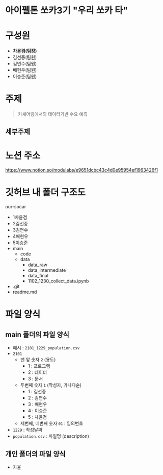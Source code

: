 # 아이펠톤 쏘카3기 "우리 쏘카 타"
# 구성원
- **차윤겸(팀장)**
- 김선중(팀원)
- 김연수(팀원)
- 배현우(팀원)
- 이승준(팀원)

# 주제
> 카셰어링에서의 데이터기반 수요 예측

## 세부주제

# 노션 주소
https://www.notion.so/modulabs/e9651dcbc43c4d0e95954ef1963426f1

# 깃허브 내 폴더 구조도

our-socar
- 1차윤겸
- 2김선중
- 3김연수
- 4배현우
- 5이승준
- main
    - code
    - data
        - data_raw
        - data_intermediate
        - data_final
        - 1102_1230_collect_data.ipynb
- .git
- readme.md

<!--파일구조도 개선 필요 있음
https://jane-aeiou.tistory.com/80-->

# 파일 양식

## main 폴더의 파일 양식
- 예시 : `2101_1229_population.csv`
- `2101`
  - 맨 앞 숫자 `2` (용도)
    - 1 : 프로그램
    - 2 : 데이터
    - 3 : 문서
  - 두번째 숫자 `1` (작성자, 가나다순)
    - 1 : 김선중
    - 2 : 김연수
    - 3 : 배현우
    - 4 : 이승준
    - 5 : 차윤겸
  - 세번째, 네번째 숫자 `01` : 임의번호
- `1229` : 작성날짜
- `population.csv` : 파일명 (description)

## 개인 폴더의 파일 양식
- 자율

